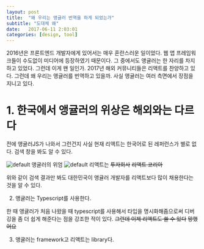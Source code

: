 ```yaml
---
layout: post
title:  "왜 우리는 앵귤러 번역을 하게 되었는가"
subtitle: "도대체 왜"
date:   2017-06-11 2:03:01
categories: [design, tool]
---
```

2016년은 프론트엔드 개발자에게 있어서는 매우 혼란스러운 일이었다. 웹 앱 프레임워크들이 수도없이 미디어에 등장하였기 때문이다. 그 중에서도 앵귤러는 한 자리를 차지하고 있었다. 그런데 이게 왠 일인가. 2017년 해외 커뮤니티들은 리액트를 찬양하고 있다. 그런데 왜 우리는 앵귤러를 번역하고 있을까. 사실 앵귤러는 여러 측면에서 장점을 지니고 있다.

# 1. 한국에서 앵귤러의 위상은 해외와는 다르다
전에 앵귤러JS가 나와서 그런건지 사실 현재 리액트는 한국어로 된 레퍼런스가 별로 없다. 검색 창을 봐도 알 수 있다.

![default](https://user-images.githubusercontent.com/12888144/27004718-19cfb59a-4e49-11e7-847a-ea94979a293c.PNG)
앵귤러의 위엄
![default](https://user-images.githubusercontent.com/12888144/27004731-4d64c6de-4e49-11e7-8224-857bd05fa005.PNG)
리액트는 ~~투자회사~~ ~~리액트 코리아~~

위와 같이 검색 결과만 봐도 대한민국이 앵귤러 개발자를 리액트보다 많이 채용한다는 것을 알 수 있다.

2. 앵귤러는 Typescript를 사용한다.

한 때 앵귤러가 처음 나왔을 때 typescript를 사용해서 타입을 명시화해줌으로써 디버깅을 좀 더 쉽게 해준다는 점을 강조한 적이 있다. ~~그런데 이제 리액트도 쓸 수 있다~~ ~~망했어요~~

3. 앵귤러는 framework고 리액트는 library다.


